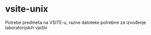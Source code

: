# vsite-unix
Potrebe predmeta na VSITE-u, razne datoteke potrebne za izvođenje laboratorijskih vježbi
